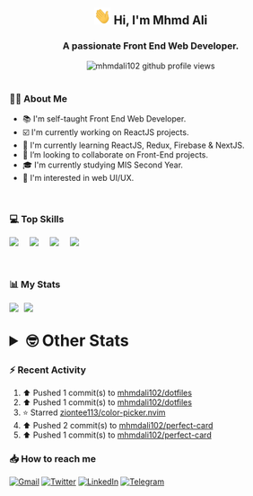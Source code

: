 <h2 align="center"><img src="./Hi.gif" width="30px" height="30px"> Hi, I'm Mhmd Ali</h2>

<h3 align="center">A passionate Front End Web Developer.</h3>

<center>
<img src="https://komarev.com/ghpvc/?username=mhmdali102&style=for-the-badge" alt="mhmdali102 github profile views" />
</center>

<br>

### :man_technologist: About Me

- :books: I'm self-taught Front End Web Developer.
- :ballot_box_with_check: I'm currently working on ReactJS projects.
- :dart: I'm currently learning ReactJS, Redux, Firebase & NextJS.
- :eyes: I’m looking to collaborate on Front-End projects.
- :mortar_board: I'm currently studying MIS Second Year.
- :art: I'm interested in web UI/UX.

<br>

### :computer: Top Skills

<div style="display:flex;">
<img width ='36px' src ='https://raw.githubusercontent.com/rahulbanerjee26/githubAboutMeGenerator/main/icons/html.svg' />
<img width ='36px' src ='https://raw.githubusercontent.com/rahulbanerjee26/githubAboutMeGenerator/main/icons/css.svg' />
<img width ='36px' src ='https://raw.githubusercontent.com/rahulbanerjee26/githubAboutMeGenerator/main/icons/javascript.svg' />
<img width ='36px' src ='https://raw.githubusercontent.com/rahulbanerjee26/githubAboutMeGenerator/main/icons/reactjs.svg' />
</div>

<br>
<br>

### :bar_chart: My Stats

<img src="https://github-readme-stats.vercel.app/api?username=mhmdali102&show_icons=true&locale=en" width="49%" /><span style="display:inline-block;width:2%"></span><img src="https://github-readme-streak-stats.herokuapp.com/?user=mhmdali102&" width="49%" />

<br>

<details>
<summary style="font-size: 1.75rem; font-weight: bold;"><strong style="font-size: 1.75rem; font-weight: bold;"> 🤓 Other Stats </strong></summary>
<br>
<!--START_SECTION:waka-->
![Code Time](http://img.shields.io/badge/Code%20Time-0%20secs-blue)

![Profile Views](http://img.shields.io/badge/Profile%20Views-2-blue)

**🐱 My GitHub Data** 

> 🏆 464 Contributions in the Year 2022
 > 
> 📦 277.1 kB Used in GitHub's Storage 
 > 
> 💼 Opted to Hire
 > 
> 📜 18 Public Repositories 
 > 
> 🔑 6 Private Repositories  
 > 
**I'm a Night 🦉** 

```text
🌞 Morning    58 commits     ██░░░░░░░░░░░░░░░░░░░░░░░   7.85% 
🌆 Daytime    170 commits    █████░░░░░░░░░░░░░░░░░░░░   23.0% 
🌃 Evening    338 commits    ███████████░░░░░░░░░░░░░░   45.74% 
🌙 Night      173 commits    █████░░░░░░░░░░░░░░░░░░░░   23.41%

```
📅 **I'm Most Productive on Monday** 

```text
Monday       145 commits    █████░░░░░░░░░░░░░░░░░░░░   19.62% 
Tuesday      95 commits     ███░░░░░░░░░░░░░░░░░░░░░░   12.86% 
Wednesday    97 commits     ███░░░░░░░░░░░░░░░░░░░░░░   13.13% 
Thursday     75 commits     ██░░░░░░░░░░░░░░░░░░░░░░░   10.15% 
Friday       90 commits     ███░░░░░░░░░░░░░░░░░░░░░░   12.18% 
Saturday     114 commits    ███░░░░░░░░░░░░░░░░░░░░░░   15.43% 
Sunday       123 commits    ████░░░░░░░░░░░░░░░░░░░░░   16.64%

```


📊 **This Week I Spent My Time On** 

```text
⌚︎ Time Zone: Asia/Beirut

💬 Programming Languages: 
TypeScript               22 mins             ██████░░░░░░░░░░░░░░░░░░░   25.22% 
JavaScript               15 mins             ████░░░░░░░░░░░░░░░░░░░░░   17.27% 
Lua                      14 mins             ████░░░░░░░░░░░░░░░░░░░░░   15.98% 
Other                    12 mins             ███░░░░░░░░░░░░░░░░░░░░░░   14.11% 
conf                     12 mins             ███░░░░░░░░░░░░░░░░░░░░░░   13.87%

🔥 Editors: 
Neovim                   1 hr 30 mins        █████████████████████████   100.0%

🐱‍💻 Projects: 
mhmdali102               47 mins             █████████████░░░░░░░░░░░░   52.73% 
canadiansouq.com         15 mins             ████░░░░░░░░░░░░░░░░░░░░░   17.27% 
NextJS                   15 mins             ████░░░░░░░░░░░░░░░░░░░░░   16.81% 
dwm                      11 mins             ███░░░░░░░░░░░░░░░░░░░░░░   12.99% 
python-projects          0 secs              ░░░░░░░░░░░░░░░░░░░░░░░░░   0.2%

💻 Operating System: 
Linux                    1 hr 30 mins        █████████████████████████   100.0%

```

**I Mostly Code in JavaScript** 

```text
JavaScript               12 repos            ██████████████░░░░░░░░░░░   57.14% 
Python                   3 repos             ███░░░░░░░░░░░░░░░░░░░░░░   14.29% 
HTML                     1 repo              █░░░░░░░░░░░░░░░░░░░░░░░░   4.76% 
PHP                      1 repo              █░░░░░░░░░░░░░░░░░░░░░░░░   4.76% 
CSS                      1 repo              █░░░░░░░░░░░░░░░░░░░░░░░░   4.76%

```



 Last Updated on 07/07/2022 18:46:35 UTC
<!--END_SECTION:waka-->
</details>

### :zap: Recent Activity

<!--RECENT_ACTIVITY:start-->
1. ⬆️ Pushed 1 commit(s) to [mhmdali102/dotfiles](https://github.com/mhmdali102/dotfiles)
2. ⬆️ Pushed 1 commit(s) to [mhmdali102/dotfiles](https://github.com/mhmdali102/dotfiles)
3. ⭐ Starred [ziontee113/color-picker.nvim](https://github.com/ziontee113/color-picker.nvim)
4. ⬆️ Pushed 2 commit(s) to [mhmdali102/perfect-card](https://github.com/mhmdali102/perfect-card)
5. ⬆️ Pushed 1 commit(s) to [mhmdali102/perfect-card](https://github.com/mhmdali102/perfect-card)
<!--RECENT_ACTIVITY:end-->

### :inbox_tray: How to reach me

[![Gmail](https://img.shields.io/badge/Gmail-D14836?style=for-the-badge&logo=gmail&logoColor=white)](mailto:mhmdalihsen102@gmail.com)
[![Twitter](https://img.shields.io/badge/Twitter-1DA1F2?style=for-the-badge&logo=twitter&logoColor=white)](https://twitter.com/MhmdAliHsen)
[![LinkedIn](https://img.shields.io/badge/LinkedIn-0077B5?style=for-the-badge&logo=linkedin&logoColor=white)](https://www.linkedin.com/in/mhmd-ali-hsen-66b0671b7/)
[![Telegram](https://img.shields.io/badge/Telegram-2CA5E0?style=for-the-badge&logo=telegram&logoColor=white&bgColor=black)](https://t.me/mhmdalihsen)
